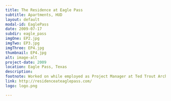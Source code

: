 ```yaml
---
title: The Residence at Eagle Pass
subtitle: Apartments, HUD
layout: default
modal-id: EaglePass
date: 2009-07-17
subdir: eagle_pass
imgOne: EP2.jpg
imgTwo: EP3.jpg
imgThree: EP4.jpg
thumbnail: EP4.jpg
alt: image-alt
project-date: 2009
location: Eagle Pass, Texas
description:
footnote: Worked on while employed as Project Manager at Ted Trout Architects and Associates, LTD.
link: http://residenceateaglepass.com/
logo: logo.png

---
```

